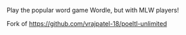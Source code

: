 Play the popular word game Wordle, but with MLW players!

Fork of https://github.com/vrajpatel-18/poeltl-unlimited
